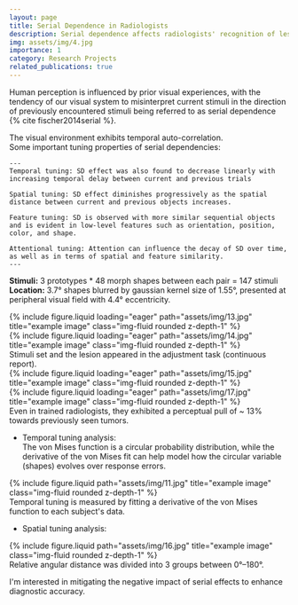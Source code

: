 ```yaml
---
layout: page
title: Serial Dependence in Radiologists
description: Serial dependence affects radiologists' recognition of lesions in radiographs, with perception on average trials being influenced by the most recent ones.
img: assets/img/4.jpg
importance: 1
category: Research Projects
related_publications: true
---
```



Human perception is influenced by prior visual experiences, with the tendency of our visual system to misinterpret current stimuli in the direction of previously encountered stimuli being referred to as serial dependence {% cite fischer2014serial %}.

The visual environment exhibits temporal auto-correlation. \
Some important tuning properties of serial dependencies:

    ---
    Temporal tuning: SD effect was also found to decrease linearly with increasing temporal delay between current and previous trials

    Spatial tuning: SD effect diminishes progressively as the spatial distance between current and previous objects increases.

    Feature tuning: SD is observed with more similar sequential objects and is evident in low-level features such as orientation, position, color, and shape.

    Attentional tuning: Attention can influence the decay of SD over time, as well as in terms of spatial and feature similarity.
    ---

**Stimuli:** 3 prototypes * 48 morph shapes between each pair = 147 stimuli\
**Location:** 3.7° shapes blurred by gaussian kernel size of 1.55°, presented at peripheral visual field with 4.4° eccentricity.

<div class="row">
    <div class="col-4 mt-3 mt-md-0">
        {% include figure.liquid loading="eager" path="assets/img/13.jpg" title="example image" class="img-fluid rounded z-depth-1" %}
    </div>
    <div class="col-4 mt-3 mt-md-0">
        {% include figure.liquid loading="eager" path="assets/img/14.jpg" title="example image" class="img-fluid rounded z-depth-1" %}
    </div>
</div>
<div class="caption">
    Stimuli set and the lesion appeared in the adjustment task (continuous report).
</div>
<div class="row">
    <div class="col-sm mt-3 mt-md-0">
        {% include figure.liquid loading="eager" path="assets/img/15.jpg" title="example image" class="img-fluid rounded z-depth-1" %}
    </div>
    <div class="col-sm mt-3 mt-md-0">
        {% include figure.liquid loading="eager" path="assets/img/17.jpg" title="example image" class="img-fluid rounded z-depth-1" %}
    </div>
</div>
<div class="caption">
    Even in trained radiologists, they exhibited a perceptual pull of ~ 13% towards previously seen tumors.
</div>

- Temporal tuning analysis:\
The von Mises function is a circular probability distribution, while the derivative of the von Mises fit can help model how the circular variable (shapes) evolves over response errors.

<div class="row justify-content-sm-center">
    <div class="col-sm-4 mt-3 mt-md-0">
        {% include figure.liquid path="assets/img/11.jpg" title="example image" class="img-fluid rounded z-depth-1" %}
    </div>
</div>
<div class="caption">
    Temporal tuning is measured by fitting a derivative of the von Mises function to each subject's data. 
</div>

- Spatial tuning analysis: 

<div class="row justify-content-sm-center">
    <div class="col-sm-4 mt-3 mt-md-0">
        {% include figure.liquid path="assets/img/16.jpg" title="example image" class="img-fluid rounded z-depth-1" %}
    </div>
</div>
<div class="caption">
    Relative angular distance was divided into 3 groups between 0°–180°. 
</div>

I'm interested in mitigating the negative impact of serial effects to enhance diagnostic accuracy.
